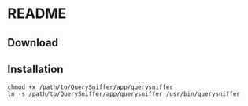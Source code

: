 README
============

Download
------------

Installation
------------

    chmod +x /path/to/QuerySniffer/app/querysniffer
    ln -s /path/to/QuerySniffer/app/querysniffer /usr/bin/querysniffer
